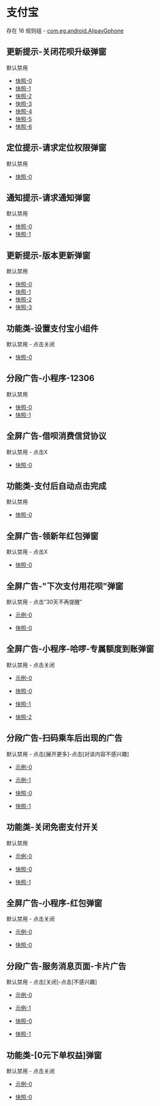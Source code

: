 # 支付宝

存在 16 规则组 - [com.eg.android.AlipayGphone](/src/apps/com.eg.android.AlipayGphone.ts)

## 更新提示-关闭花呗升级弹窗

默认禁用

- [快照-0](https://i.gkd.li/i/12737055)
- [快照-1](https://i.gkd.li/i/13183946)
- [快照-2](https://i.gkd.li/i/12826077)
- [快照-3](https://i.gkd.li/i/12915864)
- [快照-4](https://i.gkd.li/i/13631362)
- [快照-5](https://i.gkd.li/i/13857535)
- [快照-6](https://i.gkd.li/i/14001273)

## 定位提示-请求定位权限弹窗

默认禁用

- [快照-0](https://i.gkd.li/i/12792688)

## 通知提示-请求通知弹窗

默认禁用

- [快照-0](https://i.gkd.li/i/13194955)
- [快照-1](https://i.gkd.li/i/13669620)

## 更新提示-版本更新弹窗

默认禁用

- [快照-0](https://i.gkd.li/i/13327095)
- [快照-1](https://i.gkd.li/i/13490805)
- [快照-2](https://i.gkd.li/i/13580594)
- [快照-3](https://i.gkd.li/i/13490797)

## 功能类-设置支付宝小组件

默认禁用 - 点击关闭

- [快照-0](https://i.gkd.li/i/13327349)

## 分段广告-小程序-12306

默认禁用

- [快照-0](https://i.gkd.li/i/13763314)
- [快照-1](https://i.gkd.li/i/13763315)

## 全屏广告-借呗消费信贷协议

默认禁用 - 点击X

- [快照-0](https://i.gkd.li/i/13915022)

## 功能类-支付后自动点击完成

默认禁用

- [快照-0](https://i.gkd.li/i/14008852)

## 全屏广告-领新年红包弹窗

默认禁用 - 点击X

- [快照-0](https://i.gkd.li/i/14034152)

## 全屏广告-"下次支付用花呗"弹窗

默认禁用 - 点击"30天不再提醒"

- [示例-0](https://m.gkd.li/57941037/8daecaeb-35f0-4f3a-8d5a-a19098a992d5)

- [快照-0](https://i.gkd.li/i/14060628)

## 全屏广告-小程序-哈啰-专属额度到账弹窗

默认禁用 - 点击关闭

- [示例-0](https://m.gkd.li/57941037/bfc87673-cba3-4a5b-ba77-210de8244604)

- [快照-0](https://i.gkd.li/i/14112224)
- [快照-1](https://i.gkd.li/i/14176001)
- [快照-2](https://i.gkd.li/i/14602610)

## 分段广告-扫码乘车后出现的广告

默认禁用 - 点击[展开更多]-点击[对该内容不感兴趣]

- [示例-0](https://m.gkd.li/57941037/d7c12df8-a92e-45be-a462-bef23ca9b5fc)
- [示例-1](https://m.gkd.li/57941037/7008e1da-738c-4790-9f12-6a5155d42c47)

- [快照-0](https://i.gkd.li/i/14546044)
- [快照-1](https://i.gkd.li/i/14546047)

## 功能类-关闭免密支付开关

默认禁用

- [示例-0](https://m.gkd.li/57941037/1e3a5f01-c42b-4d41-9d7d-21ff96c0075f)

- [快照-0](https://i.gkd.li/i/14630824)
- [快照-1](https://i.gkd.li/i/14630825)

## 全屏广告-小程序-红包弹窗

默认禁用 - 点击关闭

- [示例-0](https://m.gkd.li/57941037/19ba92ce-0c57-4559-ab53-89b912fe8506)

- [快照-0](https://i.gkd.li/i/14783332)

## 分段广告-服务消息页面-卡片广告

默认禁用 - 点击[关闭]-点击[不感兴趣]

- [示例-0](https://m.gkd.li/57941037/c3e08729-6d97-4a87-bfc3-1e38dd95c384)
- [示例-1](https://m.gkd.li/57941037/64c8c27d-23de-43b1-a87b-e2107b644eb1)

- [快照-0](https://i.gkd.li/i/14787644)
- [快照-1](https://i.gkd.li/i/14787585)

## 功能类-[0元下单权益]弹窗

默认禁用 - 点击关闭

- [示例-0](https://m.gkd.li/57941037/3575bbbc-717b-466d-b863-443a15629ef6)

- [快照-0](https://i.gkd.li/i/14893122)
